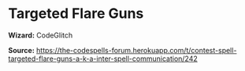 # Targeted Flare Guns

**Wizard:** CodeGlitch

**Source:** https://the-codespells-forum.herokuapp.com/t/contest-spell-targeted-flare-guns-a-k-a-inter-spell-communication/242
